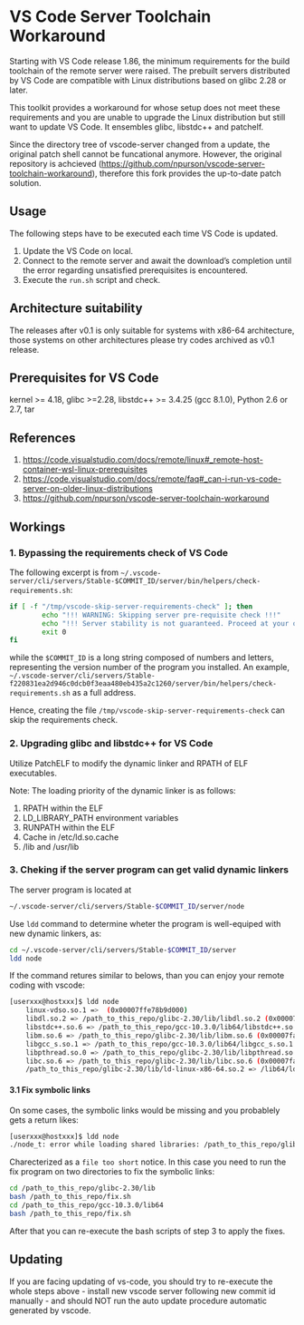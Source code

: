 # VS Code Server Toolchain Workaround

Starting with VS Code release 1.86, the minimum requirements for the build toolchain of the remote server were raised. The prebuilt servers distributed by VS Code are compatible with Linux distributions based on glibc 2.28 or later.

This toolkit provides a workaround for whose setup does not meet these requirements and you are unable to upgrade the Linux distribution but still want to update VS Code. It ensembles glibc, libstdc++ and patchelf.

Since the directory tree of vscode-server changed from a update, the original patch shell cannot be funcational anymore. However, the original repository is achcieved (https://github.com/npurson/vscode-server-toolchain-workaround), therefore this fork provides the up-to-date patch solution.

## Usage

The following steps have to be executed each time VS Code is updated.

1. Update the VS Code on local.
2. Connect to the remote server and await the download’s completion until the error regarding unsatisfied prerequisites is encountered.
3. Execute the `run.sh` script and check.

## Architecture suitability

The releases after v0.1 is only suitable for systems with x86-64 architecture, those systems on other architectures please try codes archived as v0.1 release. 

## Prerequisites for VS Code

kernel >= 4.18, glibc >=2.28, libstdc++ >= 3.4.25 (gcc 8.1.0), Python 2.6 or 2.7, tar

## References

1. https://code.visualstudio.com/docs/remote/linux#_remote-host-container-wsl-linux-prerequisites
2. https://code.visualstudio.com/docs/remote/faq#_can-i-run-vs-code-server-on-older-linux-distributions
3. https://github.com/npurson/vscode-server-toolchain-workaround

## Workings

### 1. Bypassing the requirements check of VS Code

The following excerpt is from `~/.vscode-server/cli/servers/Stable-$COMMIT_ID/server/bin/helpers/check-requirements.sh`:

```bash
if [ -f "/tmp/vscode-skip-server-requirements-check" ]; then
        echo "!!! WARNING: Skipping server pre-requisite check !!!"
        echo "!!! Server stability is not guaranteed. Proceed at your own risk. !!!"
        exit 0
fi
```

while the `$COMMIT_ID`  is a long string composed of numbers and letters, representing the version number of the program you installed. An example, `~/.vscode-server/cli/servers/Stable-f220831ea2d946c0dcb0f3eaa480eb435a2c1260/server/bin/helpers/check-requirements.sh` as a full address.

Hence, creating the file `/tmp/vscode-skip-server-requirements-check` can skip the requirements check.

### 2. Upgrading glibc and libstdc++ for VS Code

Utilize PatchELF to modify the dynamic linker and RPATH of ELF executables.

Note: The loading priority of the dynamic linker is as follows:

1. RPATH within the ELF
2. LD_LIBRARY_PATH environment variables
3. RUNPATH within the ELF
4. Cache in /etc/ld.so.cache
5. /lib and /usr/lib

### 3. Cheking if the server program can get valid dynamic linkers

The server program is located at

```bash
~/.vscode-server/cli/servers/Stable-$COMMIT_ID/server/node
```

Use `ldd` command to determine wheter the program is well-equiped with new dynamic linkers, as:

```bash
cd ~/.vscode-server/cli/servers/Stable-$COMMIT_ID/server
ldd node
```

If the command retures similar to belows, than you can enjoy your remote coding with vscode:

```bash
[userxxx@hostxxx]$ ldd node
	linux-vdso.so.1 =>  (0x00007ffe78b9d000)
	libdl.so.2 => /path_to_this_repo/glibc-2.30/lib/libdl.so.2 (0x00007faf9b3eb000)
	libstdc++.so.6 => /path_to_this_repo/gcc-10.3.0/lib64/libstdc++.so.6 (0x00007faf9b01c000)
	libm.so.6 => /path_to_this_repo/glibc-2.30/lib/libm.so.6 (0x00007faf9acdd000)
	libgcc_s.so.1 => /path_to_this_repo/gcc-10.3.0/lib64/libgcc_s.so.1 (0x00007faf9aac5000)
	libpthread.so.0 => /path_to_this_repo/glibc-2.30/lib/libpthread.so.0 (0x00007faf9a8a4000)
	libc.so.6 => /path_to_this_repo/glibc-2.30/lib/libc.so.6 (0x00007faf9a4e7000)
	/path_to_this_repo/glibc-2.30/lib/ld-linux-x86-64.so.2 => /lib64/ld-linux-x86-64.so.2 (0x000055b207558000)
```

#### 3.1 Fix symbolic links

On some cases, the symbolic links would be missing and you probablely gets a return likes:

```bash
[userxxx@hostxxx]$ ldd node
./node_t: error while loading shared libraries: /path_to_this_repo/glibc-2.30/lib/libdl.so.2: file too short
```

Charecterized as a `file too short` notice. In this case you need to run the fix program on two directories to fix the symbolic links:

```bash
cd /path_to_this_repo/glibc-2.30/lib
bash /path_to_this_repo/fix.sh
cd /path_to_this_repo/gcc-10.3.0/lib64
bash /path_to_this_repo/fix.sh
```

After that you can re-execute the bash scripts of step 3 to apply the fixes.

## Updating

If you are facing updating of vs-code, you should try to re-execute the whole steps above - install new vscode server following new commit id manually - and should NOT run the auto update procedure automatic generated by vscode.
